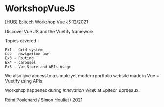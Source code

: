# WorkshopVueJS
[HUB] Epitech Workshop Vue JS 12/2021

Discover Vue JS and the Vuetify framework

Topics covered - 

```
Ex1 - Grid system
Ex2 - Navigation Bar
Ex3 - Routing
Ex4 - Carousel
Ex5 - Vue Store and APIs usage
```

We also give access to a simple yet modern portfolio website made in Vue + Vuetify using APIs.

  Workshop happened during *Innovation Week* at Epitech Bordeaux.

Rémi Poulenard /
Simon Houliat /
2021
